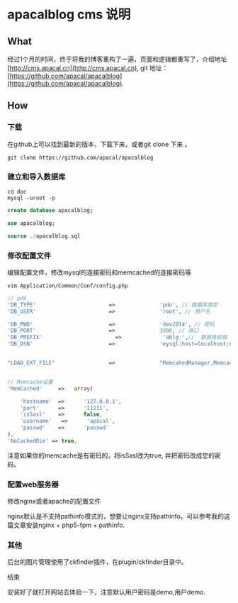 # apacalblog cms 说明

## What
经过1个月的时间，终于将我的博客重构了一遍，页面和逻辑都重写了，介绍地址[http://cms.apacal.cn](http://cms.apacal.cn), git 地址：[https://github.com/apacal/apacalblog](https://github.com/apacal/apacalblog).

## How
### 下载

在github上可以找到最新的版本，下载下来，或者git clone 下来 。
```
git clone https://github.com/apacal/apacalblog
```

### 建立和导入数据库
```
cd doc
​mysql -uroot -p
```

~~~sql
create database apacalblog;

use apacalblog;

source ./apacalblog.sql
~~~

### 修改配置文件
编辑配置文件，修改mysql的连接密码和memcached的连接密码等
```
vim Application/Common/Conf/config.php
```

~~~php
// pdo
'DB_TYPE'                       =>              'pdo', // 数据库类型
'DB_USER'                       =>              'root', // 用户名

'DB_PWD'                        =>              'dev2014', // 密码
'DB_PORT'                       =>              3306, // 端口
'DB_PREFIX'                       =>             'ablg_',//  数据表前缀
'DB_DSN'                        =>              'mysql:host=localhost;dbname=apacalblog;charset=utf8',


"LOAD_EXT_FILE"                 =>              "MemcahedManager,MemcachedSession",


// Memcache设置
'MemCached'     =>   array(

    'hostname'  =>      '127.0.0.1',
    'port'      =>      '11211',
    'isSasl'    =>      false,
    'username'   =>      'apacal',
    'passwd'    =>      'passwd'
),
'NoCachedDie' => true,
~~~
注意如果你的memcache是有密码的，将isSasl改为true, 并把密码改成您的密码。

### 配置web服务器
修改nginx或者apache的配置文件

nginx默认是不支持pathinfo模式的，想要让nginx支持pathinfo。可以参考我的这篇文章安装nginx + php5-fpm + pathinfo.

### 其他
后台的图片管理使用了ckfinder插件，在plugin/ckfinder目录中。

结束

安装好了就打开网站去体验一下，注意默认用户密码是demo,用户demo.
